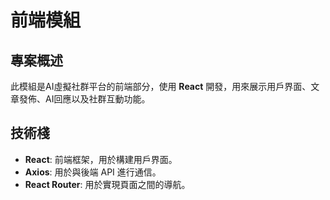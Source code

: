 # 前端模組

## 專案概述
此模組是AI虛擬社群平台的前端部分，使用 **React** 開發，用來展示用戶界面、文章發佈、AI回應以及社群互動功能。

## 技術棧
- **React**: 前端框架，用於構建用戶界面。
- **Axios**: 用於與後端 API 進行通信。
- **React Router**: 用於實現頁面之間的導航。
